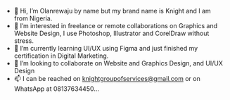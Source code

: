 - 👋 Hi, I’m Olanrewaju by name but my brand name is Knight and I am from Nigeria.
- 👀 I’m interested in freelance or remote collaborations on Graphics and Website Design, I use Photoshop, Illustrator and CorelDraw without stress.
- 🌱 I’m currently learning UI/UX using Figma and just finished my certification in Digital Marketing.
- 💞️ I’m looking to collaborate on Website and Graphics Design, and UI/UX Design
- 📫 I can be reached on knightgroupofservices@gmail.com or on WhatsApp at 08137634450...

<!---
Knightofnaija/Knightofnaija is a ✨ special ✨ repository because its `README.md` (this file) appears on your GitHub profile.
You can click the Preview link to take a look at your changes.
--->
